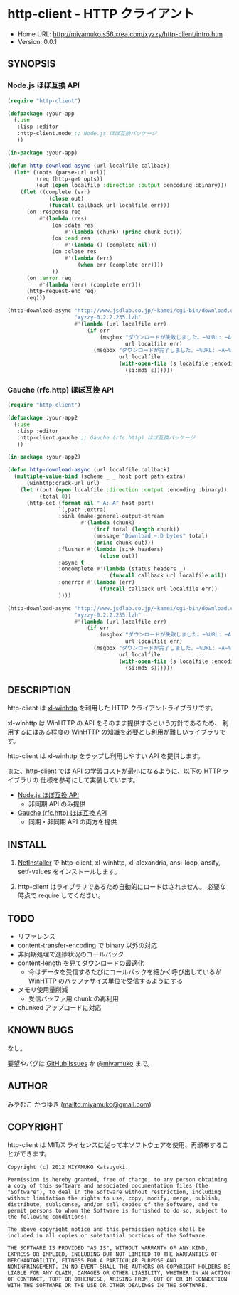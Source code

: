 # http-client - HTTP クライアント

* Home URL: http://miyamuko.s56.xrea.com/xyzzy/http-client/intro.htm
* Version: 0.0.1


## SYNOPSIS

### Node.js ほぼ互換 API

```lisp
(require "http-client")

(defpackage :your-app
  (:use
   :lisp :editor
   :http-client.node ;; Node.js ほぼ互換パッケージ
   ))

(in-package :your-app)

(defun http-download-async (url localfile callback)
  (let* ((opts (parse-url url))
         (req (http-get opts))
         (out (open localfile :direction :output :encoding :binary)))
    (flet ((complete (err)
             (close out)
             (funcall callback url localfile err)))
      (on :response req
          #'(lambda (res)
              (on :data res
                  #'(lambda (chunk) (princ chunk out)))
              (on :end res
                  #'(lambda () (complete nil)))
              (on :close res
                  #'(lambda (err)
                      (when err (complete err))))
              ))
      (on :error req
          #'(lambda (err) (complete err)))
      (http-request-end req)
      req)))

(http-download-async "http://www.jsdlab.co.jp/~kamei/cgi-bin/download.cgi"
                     "xyzzy-0.2.2.235.lzh"
                     #'(lambda (url localfile err)
                         (if err
                             (msgbox "ダウンロードが失敗しました。~%URL: ~A~%File: ~A~%Error: ~A"
                                     url localfile err)
                           (msgbox "ダウンロードが完了しました。~%URL: ~A~%File: ~A~%MD5: ~A"
                                   url localfile
                                   (with-open-file (s localfile :encoding :binary)
                                     (si:md5 s))))))
```

### Gauche (rfc.http) ほぼ互換 API

```lisp
(require "http-client")

(defpackage :your-app2
  (:use
   :lisp :editor
   :http-client.gauche ;; Gauche (rfc.http) ほぼ互換パッケージ
   ))

(in-package :your-app2)

(defun http-download-async (url localfile callback)
  (multiple-value-bind (scheme _ _ host port path extra)
      (winhttp:crack-url url)
    (let ((out (open localfile :direction :output :encoding :binary))
          (total 0))
      (http-get (format nil "~A:~A" host port)
                `(,path ,extra)
                :sink (make-general-output-stream
                       #'(lambda (chunk)
                           (incf total (length chunk))
                           (message "Download ~:D bytes" total)
                           (princ chunk out)))
                :flusher #'(lambda (sink headers)
                             (close out))
                :async t
                :oncomplete #'(lambda (status headers _)
                                (funcall callback url localfile nil))
                :onerror #'(lambda (err)
                             (funcall callback url localfile err))
                ))))

(http-download-async "http://www.jsdlab.co.jp/~kamei/cgi-bin/download.cgi"
                     "xyzzy-0.2.2.235.lzh"
                     #'(lambda (url localfile err)
                         (if err
                             (msgbox "ダウンロードが失敗しました。~%URL: ~A~%File: ~A~%Error: ~A"
                                     url localfile err)
                           (msgbox "ダウンロードが完了しました。~%URL: ~A~%File: ~A~%MD5: ~A"
                                   url localfile
                                   (with-open-file (s localfile :encoding :binary)
                                     (si:md5 s))))))
```


## DESCRIPTION

http-client は [xl-winhttp](http://miyamuko.s56.xrea.com/xyzzy/xl-winhttp/intro.htm)
を利用した HTTP クライアントライブラリです。

xl-winhttp は WinHTTP の API をそのまま提供するという方針であるため、
利用するにはある程度の WinHTTP の知識を必要とし利用が難しいライブラリです。

http-client は xl-winhttp をラップし利用しやすい API を提供します。

また、http-client では API の学習コストが最小になるように、以下の HTTP ライブラリの
仕様を参考にして実装しています。

  * [Node.js ほぼ互換 API](http://nodejs.org/docs/latest/api/http.html)
    - 非同期 API のみ提供
  * [Gauche (rfc.http) ほぼ互換 API](http://practical-scheme.net/gauche/man/gauche-refj_146.html)
    - 同期・非同期 API の両方を提供


## INSTALL

1. [NetInstaller](http://www7a.biglobe.ne.jp/~hat/xyzzy/ni.html)
   で http-client, xl-winhttp, xl-alexandria, ansi-loop, ansify, setf-values をインストールします。

2. http-client はライブラリであるため自動的にロードはされません。
   必要な時点で require してください。


## TODO

* リファレンス
* content-transfer-encoding で binary 以外の対応
* 非同期処理で進捗状況のコールバック
* content-length を見てダウンロードの最適化
  - 今はデータを受信するたびにコールバックを細かく呼び出しているが
    WinHTTP のバッファサイズ単位で受信するようにする
* メモリ使用量削減
  - 受信バッファ用 chunk の再利用
* chunked アップロードに対応


## KNOWN BUGS

なし。

要望やバグは
[GitHub Issues](http://github.com/miyamuko/http-client/issues) か
[@miyamuko](http://twitter.com/home?status=%40miyamuko%20%23xyzzy%20http-client%3a%20)
まで。


## AUTHOR

みやむこ かつゆき (<mailto:miyamuko@gmail.com>)


## COPYRIGHT

http-client は MIT/X ライセンスに従って本ソフトウェアを使用、再頒布することができます。

    Copyright (c) 2012 MIYAMUKO Katsuyuki.

    Permission is hereby granted, free of charge, to any person obtaining
    a copy of this software and associated documentation files (the
    "Software"), to deal in the Software without restriction, including
    without limitation the rights to use, copy, modify, merge, publish,
    distribute, sublicense, and/or sell copies of the Software, and to
    permit persons to whom the Software is furnished to do so, subject to
    the following conditions:

    The above copyright notice and this permission notice shall be
    included in all copies or substantial portions of the Software.

    THE SOFTWARE IS PROVIDED "AS IS", WITHOUT WARRANTY OF ANY KIND,
    EXPRESS OR IMPLIED, INCLUDING BUT NOT LIMITED TO THE WARRANTIES OF
    MERCHANTABILITY, FITNESS FOR A PARTICULAR PURPOSE AND
    NONINFRINGEMENT. IN NO EVENT SHALL THE AUTHORS OR COPYRIGHT HOLDERS BE
    LIABLE FOR ANY CLAIM, DAMAGES OR OTHER LIABILITY, WHETHER IN AN ACTION
    OF CONTRACT, TORT OR OTHERWISE, ARISING FROM, OUT OF OR IN CONNECTION
    WITH THE SOFTWARE OR THE USE OR OTHER DEALINGS IN THE SOFTWARE.
